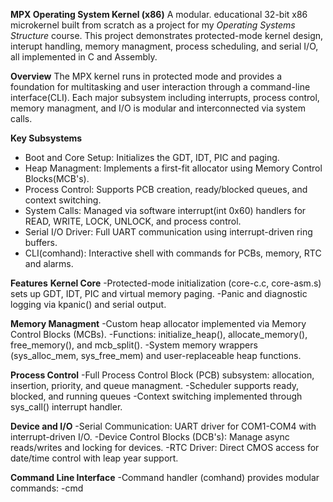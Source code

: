 **MPX Operating System Kernel (x86)**
A modular. educational 32-bit x86 microkernel built from scratch as a project for my _Operating Systems Structure_ course. 
This project demonstrates protected-mode kernel design, interupt handling, memory managment, process scheduling, and serial I/O, all implemented in C and Assembly. 

**Overview**
The MPX kernel runs in protected mode and provides a foundation for multitasking and user interaction through a command-line interface(CLI). Each major subsystem including interrupts, process control, memory managment, and I/O is modular and interconnected via system calls. 

**Key Subsystems**
- Boot and Core Setup: Initializes the GDT, IDT, PIC and paging.
- Heap Managment: Implements a first-fit allocator using Memory Control Blocks(MCB's).
- Process Control: Supports PCB creation, ready/blocked queues, and context switching.
- System Calls: Managed via software interrupt(int 0x60) handlers for READ, WRITE, LOCK, UNLOCK, and process control.
- Serial I/O Driver: Full UART communication using interrupt-driven ring buffers.
- CLI(comhand): Interactive shell with commands for PCBs, memory, RTC and alarms. 

**Features**
**Kernel Core** 
-Protected-mode initialization (core-c.c, core-asm.s) sets up GDT, IDT, PIC and virtual memory paging. 
-Panic and diagnostic logging via kpanic() and serial output. 

**Memory Managment**
-Custom heap allocator implemented via Memory Control Blocks (MCBs). 
  -Functions: initialize_heap(), allocate_memory(), free_memory(), and mcb_split(). 
-System memory wrappers (sys_alloc_mem, sys_free_mem) and user-replaceable heap functions. 

**Process Control**
-Full Process Control Block (PCB) subsystem: allocation, insertion, priority, and queue managment. 
-Scheduler supports ready, blocked, and running queues 
-Context switching implemented through sys_call() interrupt handler. 

**Device and I/O**
-Serial Communication: UART driver for COM1-COM4 with interrupt-driven I/O. 
-Device Control Blocks (DCB's): Manage async reads/writes and locking for devices. 
-RTC Driver: Direct CMOS access for date/time control with leap year support. 

**Command Line Interface**
-Command handler (comhand) provides modular commands: 
  -cmd


